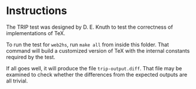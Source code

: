 # Instructions
The TRIP test was designed by D. E. Knuth to test the correctness of
implementations of TeX.  

To run the test for `web2hs`, run `make all` from inside this folder.  That
command will build a customized version of TeX with the internal constants
required by the test.

If all goes well, it will produce the file `trip-output.diff`.  That file may
be examined to check whether the differences from the expected outputs are all
trivial.

